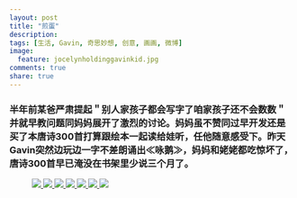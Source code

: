 ```yaml
---
layout: post
title: "煎蛋"
description: 
tags: [生活, Gavin, 奇思妙想, 创意, 画画, 微博]
image:
  feature: jocelynholdinggavinkid.jpg
comments: true
share: true
---
```


### 半年前某爸严肃提起＂别人家孩子都会写字了咱家孩子还不会数数＂并就早教问题同妈妈展开了激烈的讨论。妈妈虽不赞同过早开发还是买了本唐诗300首打算跟绘本一起读给娃听，任他随意感受下。昨天Gavin突然边玩边一字不差朗诵出≪咏鹅≫，妈妈和姥姥都吃惊坏了，唐诗300首早已淹没在书架里少说三个月了。 ###


<figure>
  <a  href="{{ site.url }}/images/2013-12-02a.jpg">
  <img src="{{ site.url }}/images/2013-12-02a.jpg">
  </a>
  <a  href="{{ site.url }}/images/2013-12-02b.jpg">
  <img src="{{ site.url }}/images/2013-12-02b.jpg">
  </a>
  <a  href="{{ site.url }}/images/2013-12-02c.jpg">
  <img src="{{ site.url }}/images/2013-12-02c.jpg">
  </a>
  <a  href="{{ site.url }}/images/2013-12-02d.jpg">
  <img src="{{ site.url }}/images/2013-12-02d.jpg">
  </a>
  <a  href="{{ site.url }}/images/2013-12-02e.jpg">
  <img src="{{ site.url }}/images/2013-12-02e.jpg">
  </a>
  <a  href="{{ site.url }}/images/2013-12-02f.jpg">
  <img src="{{ site.url }}/images/2013-12-02f.jpg">
  </a>
  <a  href="{{ site.url }}/images/2013-12-02g.jpg">
  <img src="{{ site.url }}/images/2013-12-02g.jpg">
  </a>
</figure>

